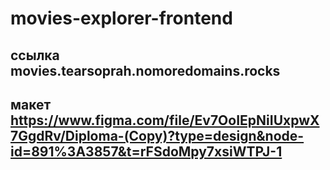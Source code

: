 # movies-explorer-frontend

## ссылка movies.tearsoprah.nomoredomains.rocks

## макет https://www.figma.com/file/Ev7OoIEpNiIUxpwX7GgdRv/Diploma-(Copy)?type=design&node-id=891%3A3857&t=rFSdoMpy7xsiWTPJ-1
